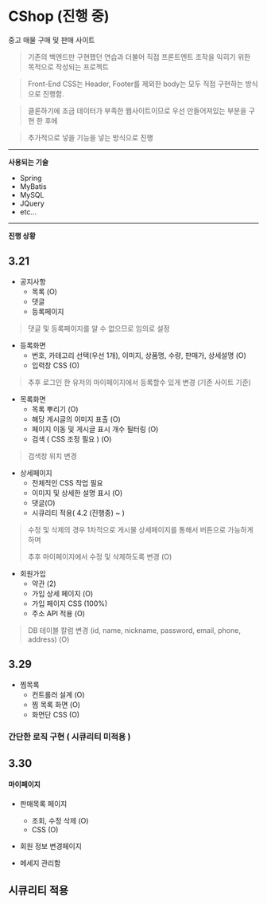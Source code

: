 # CShop (**진행 중**)


중고 매물 구매 및 판매 사이트

 > 기존의 백엔드만 구현했던 연습과 더불어 직접 프론트엔트 조작을 익히기 위한 목적으로 작성되는 프로젝트
 
 > Front-End CSS는 Header, Footer를 제외한 body는 모두 직접 구현하는 방식으로 진행함.
 
 > 클론하기에 조금 데이터가 부족한 웹사이트이므로 우선 만들어져있는 부분을 구현 한 후에
 
 > 추가적으로 넣을 기능을 넣는 방식으로 진행
---------------------
**사용되는 기술**
- Spring
- MyBatis
- MySQL
- JQuery
- etc...

------------------------

**진행 상황**

## 3.21
+ 공지사항
  + 목록 (O)
  + 댓글 
  + 등록페이지 
> 댓글 및 등록페이지를 알 수 없으므로 임의로 설정
  
+ 등록화면
  + 번호, 카테고리 선택(우선 1개), 이미지, 상품명, 수량, 판매가, 상세설명 (O)
  + 입력창 CSS (O)
> 추후 로그인 한 유저의 마이페이지에서 등록할수 있게 변경 (기존 사이트 기준)

+ 목록화면
  + 목록 뿌리기 (O)
  + 해당 게시글의 이미지 표출 (O)
  + 페이지 이동 및 게시글 표시 개수 필터링 (O)
  + 검색 ( CSS 조정 필요 ) (O)
> 검색창 위치 변경 

+ 상세페이지
  + 전체적인 CSS 작업 필요
  + 이미지 및 상세한 설명 표시 (O)
  + 댓글(O)
  + 시큐리티 적용( 4.2 (진행중) ~ )
> 수정 및 삭제의 경우 1차적으로 게시물 상세페이지를 통해서 버튼으로 가능하게하며
>  
> 추후 마이페이지에서 수정 및 삭제하도록 변경 (O)
 
 + 회원가입
   + 약관 (2)
   + 가입 상세 페이지 (O)
   + 가입 페이지 CSS (100%)
   + 주소 API 적용 (O)
   

> DB 테이블 칼럼 변경 (id, name, nickname, password, email, phone, address) (O)

## 3.29
 + 찜목록
   + 컨트롤러 설계 (O)
   + 찜 목록 화면 (O)
   + 화면단 CSS (O)
 ### 간단한 로직 구현 ( 시큐리티 미적용 ) 
 
## 3.30 
#### 마이페이지

+ 판매목록 페이지
   + 조회, 수정 삭제 (O)
   + CSS (O)
   
+ 회원 정보 변경페이지 

+ 메세지 관리함

## 시큐리티 적용

  
